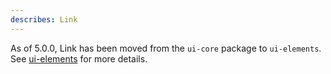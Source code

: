 ```yaml
---
describes: Link
---
```


As of 5.0.0, Link has been moved from the `ui-core` package to `ui-elements`.
See [ui-elements](#ui-elements) for more details.
